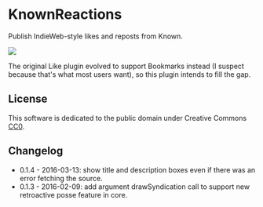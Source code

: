 # KnownReactions

Publish IndieWeb-style likes and reposts from Known.

![](http://i.giphy.com/VW9xuM3avNffW.gif)

The original Like plugin evolved to support Bookmarks instead (I
suspect because that's what most users want), so this plugin intends
to fill the gap.

## License

This software is dedicated to the public domain under Creative Commons [CC0][].

[CC0]: http://creativecommons.org/publicdomain/zero/1.0/


## Changelog

- 0.1.4 - 2016-03-13: show title and description boxes
  even if there was an error fetching the source.
- 0.1.3 - 2016-02-09: add argument drawSyndication call
  to support new retroactive posse feature in core.
